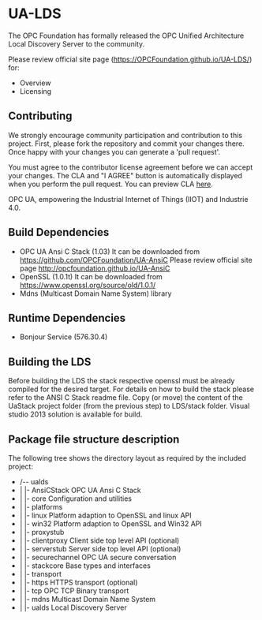 # UA-LDS

The OPC Foundation has formally released the OPC Unified Architecture Local Discovery Server to the community.

Please review official site page (https://OPCFoundation.github.io/UA-LDS/) for:
 * Overview
 * Licensing
 
## Contributing

We strongly encourage community participation and contribution to this project. First, please fork the repository and commit your changes there. Once happy with your changes you can generate a 'pull request'.

You must agree to the contributor license agreement before we can accept your changes. The CLA and "I AGREE" button is automatically displayed when you perform the pull request. You can preview CLA [here](https://opcfoundation.org/license/cla/ContributorLicenseAgreementv1.0.pdf).

OPC UA, empowering the Industrial Internet of Things (IIOT) and Industrie 4.0.

## Build Dependencies

 * OPC UA Ansi C Stack (1.03)
       It can be downloaded from https://github.com/OPCFoundation/UA-AnsiC
	   Please review official site page http://opcfoundation.github.io/UA-AnsiC
 * OpenSSL (1.0.1t)
       It can be downloaded from https://www.openssl.org/source/old/1.0.1/
 * Mdns (Multicast Domain Name System) library
 
## Runtime Dependencies

 * Bonjour Service (576.30.4)
 
## Building the LDS

Before building the LDS the stack respective openssl must be already compiled for the desired target. For details on how to build the stack please refer to the ANSI C Stack readme file.
Copy (or move) the content of the  UaStack project folder (from the previous step) to LDS/stack folder. Visual studio 2013 solution is available for build.

## Package file structure description

The following tree shows the directory layout as required by the included project:

- /-- ualds
- |  |- AnsiCStack                   OPC UA Ansi C Stack
- |     |- core                      Configuration and utilities
- |     |- platforms
- |        |- linux                  Platform adaption to OpenSSL and linux API
- |        |- win32                  Platform adaption to OpenSSL and Win32 API
- |     |- proxystub
- |        |- clientproxy            Client side top level API (optional)
- |        |- serverstub             Server side top level API (optional)
- |     |- securechannel             OPC UA secure conversation
- |     |- stackcore                 Base types and interfaces
- |     |- transport
- |        |- https                  HTTPS transport (optional)
- |        |- tcp                    OPC TCP Binary transport
- |  |- mdns                         Multicast Domain Name System
- |  |- ualds                        Local Discovery Server